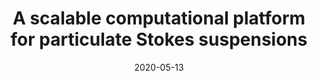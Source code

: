 ---
title: "A scalable computational platform for particulate Stokes suspensions"
date: 2020-05-13
authors: ["**Wen Yan**", "Eduardo Corona", "Dhairya Malhotra", "Shravan Veerapaneni", "Michael Shelley"]
publication_types: ["2"]
publication: "*Journal of Computational Physics*"
doi: "10.1016/j.jcp.2020.109524"
---